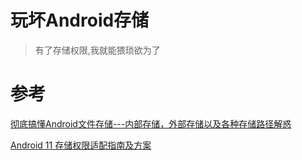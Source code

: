 # 玩坏Android存储

> 有了存储权限,我就能猥琐欲为了



# 参考

[彻底搞懂Android文件存储---内部存储，外部存储以及各种存储路径解惑](https://blog.csdn.net/u010937230/article/details/73303034)

[Android 11 存储权限适配指南及方案](https://www.jianshu.com/p/e94cea26e213)

